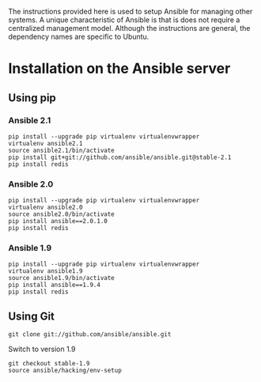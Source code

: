 The instructions provided here is used to setup Ansible for managing other systems. A unique characteristic of Ansible is that is does not require a centralized management model. Although the instructions are general, the dependency names are specific to Ubuntu.

# Installation on the Ansible server

## Using pip

### Ansible 2.1
```
pip install --upgrade pip virtualenv virtualenvwrapper
virtualenv ansible2.1
source ansible2.1/bin/activate
pip install git+git://github.com/ansible/ansible.git@stable-2.1
pip install redis
```

### Ansible 2.0
```
pip install --upgrade pip virtualenv virtualenvwrapper
virtualenv ansible2.0
source ansible2.0/bin/activate
pip install ansible==2.0.1.0
pip install redis
```

### Ansible 1.9
```
pip install --upgrade pip virtualenv virtualenvwrapper
virtualenv ansible1.9
source ansible1.9/bin/activate
pip install ansible==1.9.4
pip install redis
```

## Using Git

```
git clone git://github.com/ansible/ansible.git
```

Switch to version 1.9

```
git checkout stable-1.9
source ansible/hacking/env-setup
```
